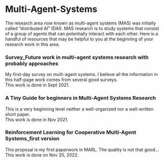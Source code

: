 # Multi-Agent-Systems
The research area now known as multi-agent systems (MAS) was initially called “distributed AI” (DAI). MAS research is to study systems that consist of a group of agents that can potentially interact with each other. Here is a handful of resources that may be helpful to you at the beginning of your research work in this area. 

### Survey_Future work in multi-agent systems research with probably approaches
My first-day survey on multi-agent systems. I believe all the information in this half-page work comes from several good surveys.  
This work is done in Sept 2021.

### A Tiny Guide for beginners in Multi-Agent Systems Research
This is a very beginning level neither a well-organized nor a well-written short paper.  
This work is done in Nov 2021.

### Reinforcement Learning for Cooperative Multi-Agent Systems_first version
This proposal is my first paperwork in MARL. The quality is not that good...  
This work is done on Nov 20, 2022.
